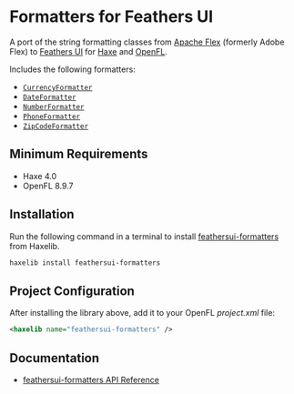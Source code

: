 # Formatters for Feathers UI

A port of the string formatting classes from [Apache Flex](https://flex.apache.org/) (formerly Adobe Flex) to [Feathers UI](https://feathersui.com/) for [Haxe](https://haxe.org/) and [OpenFL](https://openfl.org/).

Includes the following formatters:

- [`CurrencyFormatter`](https://api.feathersui.com/formatters/current/feathers/formatters/CurrencyFormatter.html)
- [`DateFormatter`](https://api.feathersui.com/formatters/current/feathers/formatters/DateFormatter.html)
- [`NumberFormatter`](https://api.feathersui.com/formatters/current/feathers/formatters/NumberFormatter.html)
- [`PhoneFormatter`](https://api.feathersui.com/formatters/current/feathers/formatters/PhoneFormatter.html)
- [`ZipCodeFormatter`](https://api.feathersui.com/formatters/current/feathers/formatters/ZipCodeFormatter.html)

## Minimum Requirements

- Haxe 4.0
- OpenFL 8.9.7

## Installation

Run the following command in a terminal to install [feathersui-formatters](https://lib.haxe.org/p/feathersui-formatters) from Haxelib.

```sh
haxelib install feathersui-formatters
```

## Project Configuration

After installing the library above, add it to your OpenFL _project.xml_ file:

```xml
<haxelib name="feathersui-formatters" />
```

## Documentation

- [feathersui-formatters API Reference](https://api.feathersui.com/formatters/)
